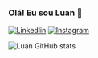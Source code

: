 ### Olá! Eu sou Luan 💫

[![Linkedlin](https://img.shields.io/badge/LinkedIn-0077B5?style=for-the-badge&logo=linkedin&logoColor=white)](https://www.linkedin.com/in/luan-luciano-1603b4197/)
[![Instagram](https://img.shields.io/badge/Instagram-E4405F?style=for-the-badge&logo=instagram&logoColor=white)](https://www.instagram.com/luan2003_/)

![Luan GitHub stats](https://github-readme-stats.vercel.app/api?username=Luann2003&show_icons=true&theme=radical)
